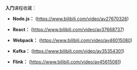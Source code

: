  **入门**课程收藏：

+ **Node.js：** (https://www.bilibili.com/video/av27670326)

+ **React：** (https://www.bilibili.com/video/av37668737)

+ **Webpack：** (https://www.bilibili.com/video/av46015080)

+ **Kafka：** (https://www.bilibili.com/video/av35354301)

+ **Flink：** (https://www.bilibili.com/video/av45615081)
